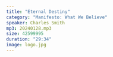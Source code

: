 ```yaml
---
title: "Eternal Destiny"
category: "Manifesto: What We Believe"
speaker: Charles Smith
mp3: 20240128.mp3
size: 42599995
duration: "29:34"
image: logo.jpg
---
```

